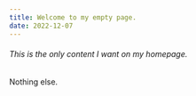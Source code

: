 ```yaml
---
title: Welcome to my empty page.
date: 2022-12-07
---
```


###### This is the only content I want on my homepage.
Nothing else.
